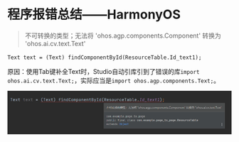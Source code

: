 # 程序报错总结——HarmonyOS


> 不可转换的类型；无法将 'ohos.agp.components.Component' 转换为 'ohos.ai.cv.text.Text'

```
Text text = (Text) findComponentById(ResourceTable.Id_text1);
```

原因：使用Tab键补全Text时，Studio自动引库引到了错误的库`import ohos.ai.cv.text.Text;`，实际应当是`import ohos.agp.components.Text;`。

![image-20220127223517139](/image/ApplicationError/image-20220127223517139.png)
